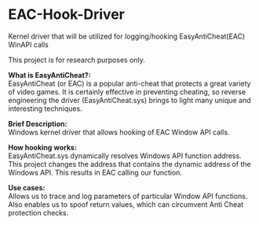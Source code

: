 # EAC-Hook-Driver
 Kernel driver that will be utilized for logging/hooking EasyAntiCheat(EAC) WinAPI calls
 
 This project is for research purposes only.
  
**What is EasyAntiCheat?:**   
 EasyAntiCheat (or EAC) is a popular anti-cheat that protects a great variety of video games. It is certainly effective in preventing cheating, so reverse engineering the driver (EasyAntiCheat.sys) brings to light many unique and interesting techniques.  

 **Brief Description:**  
 Windows kernel driver that allows hooking of EAC Window API calls.  
 
 **How hooking works:**  
 EasyAntiCheat.sys dynamically resolves Windows API function address. This project changes the address that contains the dynamic address of the Windows API. This results in EAC calling our function.
 
 **Use cases:**  
 Allows us to trace and log parameters of particular Window API functions. Also enables us to spoof return values, which can circumvent Anti Cheat protection checks.  
